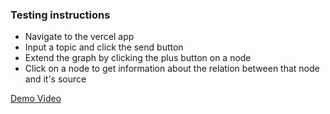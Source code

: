 ### Testing instructions
 - Navigate to the vercel app
 - Input a topic and click the send button
 - Extend the graph by clicking the plus button on a node
 - Click on a node to get information about the relation between that node and it's source

[Demo Video](https://firebasestorage.googleapis.com/v0/b/portfolio-2d738.appspot.com/o/pollyfill-demo.mp4?alt=media&token=1e311a37-f2b6-4f67-91eb-45b2a1d8b91a)
